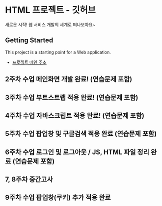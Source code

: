 # HTML 프로젝트 - 깃허브
새로운 시작! 웹 서비스 개발의 세계로 떠나보아요~
## Getting Started
This project is a starting point for a Web application.
- [프로젝트 메인 주소](https://github.com/pjwgithub/WEB_MAIN_20210986)
## 2주차 수업 메인화면 개발 완료! (연습문제 포함)
## 3주차 수업 부트스트랩 적용 완료! (연습문제 포함)
## 4주차 수업 자바스크립트 적용 완료! (연습문제 포함)
## 5주차 수업 팝업창 및 구글검색 적용 완료 (연습문제 포함)
## 6주차 수업 로그인 및 로그아웃 / JS, HTML 파일 정리 완료 (연습문제 포함)
## 7, 8주차 중간고사
## 9주차 수업 팝업창(쿠키) 추가 적용 완료 